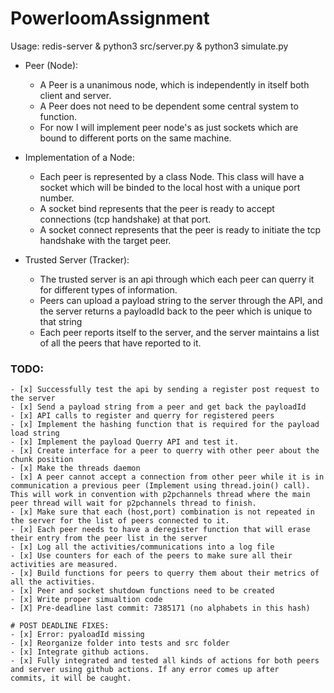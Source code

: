 # PowerloomAssignment
Usage: redis-server & 
python3 src/server.py &
python3 simulate.py

- Peer (Node):
	- A Peer is a unanimous node, which is independently in itself both client and server.
	- A Peer does not need to be dependent some central system to function.
	- For now I will implement peer node's as just sockets which are bound to different ports on the 
	same machine.

- Implementation of a Node:
	- Each peer is represented by a class Node. This class will have a socket which will be binded to 
	the local host with a unique port number.
	- A socket bind represents that the peer is ready to accept connections (tcp handshake) at that port.
	- A socket connect represents that the peer is ready to initiate the tcp handshake with the target peer.

- Trusted Server (Tracker):
	- The trusted server is an api through which each peer can querry it for different types of information.
	- Peers can upload a payload string to the server through the API, and the server returns a payloadId back 
	to the peer which is unique to that string
	- Each peer reports itself to the server, and the server maintains a list of all the peers that have reported to it.

### TODO:
	- [x] Successfully test the api by sending a register post request to the server
	- [x] Send a payload string from a peer and get back the payloadId
	- [x] API calls to register and querry for registered peers
	- [x] Implement the hashing function that is required for the payload load string
	- [x] Implement the payload Querry API and test it.
	- [x] Create interface for a peer to querry with other peer about the chunk position
	- [x] Make the threads daemon
	- [x] A peer cannot accept a connection from other peer while it is in communication a previous peer (Implement using thread.join() call). This will work in convention with p2pchannels thread where the main peer thread will wait for p2pchannels thread to finish.
	- [x] Make sure that each (host,port) combination is not repeated in the server for the list of peers connected to it.
	- [x] Each peer needs to have a deregister function that will erase their entry from the peer list in the server
	- [x] Log all the activities/communications into a log file
	- [x] Use counters for each of the peers to make sure all their activities are measured.
	- [x] Build functions for peers to querry them about their metrics of all the activities.
	- [x] Peer and socket shutdown functions need to be created
	- [x] Write proper simualtion code
	- [X] Pre-deadline last commit: 7385171 (no alphabets in this hash)

	# POST DEADLINE FIXES:
	- [x] Error: pyaloadId missing
	- [x] Reorganize folder into tests and src folder
	- [x] Integrate github actions.
	- [x] Fully integrated and tested all kinds of actions for both peers and server using github actions. If any error comes up after 
	commits, it will be caught.

